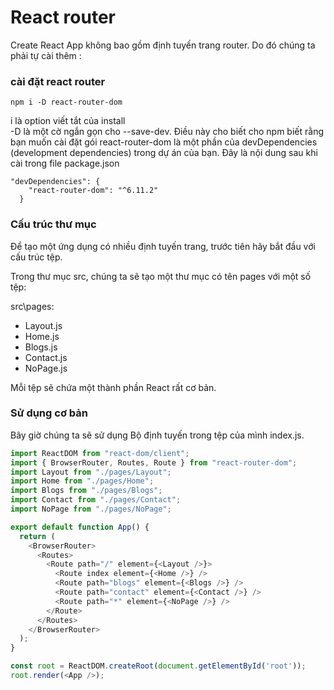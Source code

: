 # React router
Create React App không bao gồm định tuyến trang router.
Do đó chúng ta phải tự cài thêm :
### cài đặt react router
`npm i -D react-router-dom`   


i là option viết tắt của install   
-D là một cờ ngắn gọn cho --save-dev. Điều này cho biết cho npm biết rằng bạn muốn cài đặt gói react-router-dom là một phần của devDependencies (development dependencies) trong dự án của bạn. 
Đây là nội dung sau khi cài trong file package.json  
```
"devDependencies": {
    "react-router-dom": "^6.11.2"
  }
```
### Cấu trúc thư mục
Để tạo một ứng dụng có nhiều định tuyến trang, trước tiên hãy bắt đầu với cấu trúc tệp.

Trong thư mục src, chúng ta sẽ tạo một thư mục có tên pages với một số tệp:

src\pages\:

- Layout.js
- Home.js
- Blogs.js
- Contact.js
- NoPage.js


Mỗi tệp sẽ chứa một thành phần React rất cơ bản.

### Sử dụng cơ bản
Bây giờ chúng ta sẽ sử dụng Bộ định tuyến trong tệp của mình index.js.
```js
import ReactDOM from "react-dom/client";
import { BrowserRouter, Routes, Route } from "react-router-dom";
import Layout from "./pages/Layout";
import Home from "./pages/Home";
import Blogs from "./pages/Blogs";
import Contact from "./pages/Contact";
import NoPage from "./pages/NoPage";

export default function App() {
  return (
    <BrowserRouter>
      <Routes>
        <Route path="/" element={<Layout />}>
          <Route index element={<Home />} />
          <Route path="blogs" element={<Blogs />} />
          <Route path="contact" element={<Contact />} />
          <Route path="*" element={<NoPage />} />
        </Route>
      </Routes>
    </BrowserRouter>
  );
}

const root = ReactDOM.createRoot(document.getElementById('root'));
root.render(<App />);
```


  
